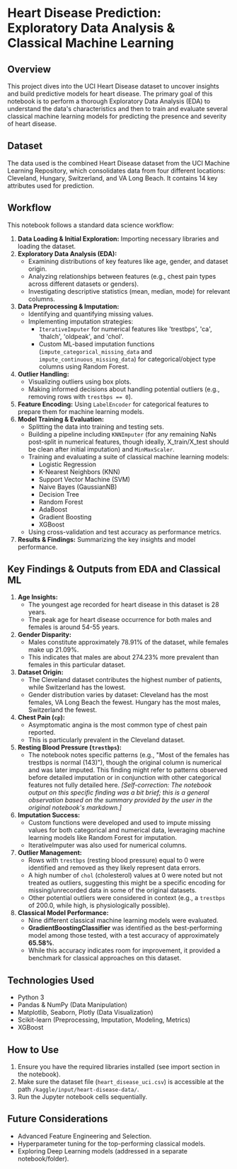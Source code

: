 # Heart Disease Prediction: Exploratory Data Analysis & Classical Machine Learning

## Overview

This project dives into the UCI Heart Disease dataset to uncover insights and build predictive models for heart disease. The primary goal of this notebook is to perform a thorough Exploratory Data Analysis (EDA) to understand the data's characteristics and then to train and evaluate several classical machine learning models for predicting the presence and severity of heart disease.

## Dataset

The data used is the combined Heart Disease dataset from the UCI Machine Learning Repository, which consolidates data from four different locations: Cleveland, Hungary, Switzerland, and VA Long Beach. It contains 14 key attributes used for prediction.

## Workflow

This notebook follows a standard data science workflow:

1.  **Data Loading & Initial Exploration:** Importing necessary libraries and loading the dataset.
2.  **Exploratory Data Analysis (EDA):**
    *   Examining distributions of key features like age, gender, and dataset origin.
    *   Analyzing relationships between features (e.g., chest pain types across different datasets or genders).
    *   Investigating descriptive statistics (mean, median, mode) for relevant columns.
3.  **Data Preprocessing & Imputation:**
    *   Identifying and quantifying missing values.
    *   Implementing imputation strategies:
        *   `IterativeImputer` for numerical features like 'trestbps', 'ca', 'thalch', 'oldpeak', and 'chol'.
        *   Custom ML-based imputation functions (`impute_categorical_missing_data` and `impute_continuous_missing_data`) for categorical/object type columns using Random Forest.
4.  **Outlier Handling:**
    *   Visualizing outliers using box plots.
    *   Making informed decisions about handling potential outliers (e.g., removing rows with `trestbps == 0`).
5.  **Feature Encoding:** Using `LabelEncoder` for categorical features to prepare them for machine learning models.
6.  **Model Training & Evaluation:**
    *   Splitting the data into training and testing sets.
    *   Building a pipeline including `KNNImputer` (for any remaining NaNs post-split in numerical features, though ideally, X\_train/X\_test should be clean after initial imputation) and `MinMaxScaler`.
    *   Training and evaluating a suite of classical machine learning models:
        *   Logistic Regression
        *   K-Nearest Neighbors (KNN)
        *   Support Vector Machine (SVM)
        *   Naive Bayes (GaussianNB)
        *   Decision Tree
        *   Random Forest
        *   AdaBoost
        *   Gradient Boosting
        *   XGBoost
    *   Using cross-validation and test accuracy as performance metrics.
7.  **Results & Findings:** Summarizing the key insights and model performance.

## Key Findings & Outputs from EDA and Classical ML

1.  **Age Insights:**
    *   The youngest age recorded for heart disease in this dataset is 28 years.
    *   The peak age for heart disease occurrence for both males and females is around 54-55 years.
2.  **Gender Disparity:**
    *   Males constitute approximately 78.91% of the dataset, while females make up 21.09%.
    *   This indicates that males are about 274.23% more prevalent than females in this particular dataset.
3.  **Dataset Origin:**
    *   The Cleveland dataset contributes the highest number of patients, while Switzerland has the lowest.
    *   Gender distribution varies by dataset: Cleveland has the most females, VA Long Beach the fewest. Hungary has the most males, Switzerland the fewest.
4.  **Chest Pain (`cp`):**
    *   Asymptomatic angina is the most common type of chest pain reported.
    *   This is particularly prevalent in the Cleveland dataset.
5.  **Resting Blood Pressure (`trestbps`):**
    *   The notebook notes specific patterns (e.g., "Most of the females has trestbps is normal (143)"), though the original column is numerical and was later imputed. This finding might refer to patterns observed before detailed imputation or in conjunction with other categorical features not fully detailed here. *[Self-correction: The notebook output on this specific finding was a bit brief; this is a general observation based on the summary provided by the user in the original notebook's markdown.]*
6.  **Imputation Success:**
    *   Custom functions were developed and used to impute missing values for both categorical and numerical data, leveraging machine learning models like Random Forest for imputation.
    *   IterativeImputer was also used for numerical columns.
7.  **Outlier Management:**
    *   Rows with `trestbps` (resting blood pressure) equal to 0 were identified and removed as they likely represent data errors.
    *   A high number of `chol` (cholesterol) values at 0 were noted but not treated as outliers, suggesting this might be a specific encoding for missing/unrecorded data in some of the original datasets.
    *   Other potential outliers were considered in context (e.g., a `trestbps` of 200.0, while high, is physiologically possible).
8.  **Classical Model Performance:**
    *   Nine different classical machine learning models were evaluated.
    *   **GradientBoostingClassifier** was identified as the best-performing model among those tested, with a test accuracy of approximately **65.58%**.
    *   While this accuracy indicates room for improvement, it provided a benchmark for classical approaches on this dataset.

## Technologies Used

*   Python 3
*   Pandas & NumPy (Data Manipulation)
*   Matplotlib, Seaborn, Plotly (Data Visualization)
*   Scikit-learn (Preprocessing, Imputation, Modeling, Metrics)
*   XGBoost

## How to Use

1.  Ensure you have the required libraries installed (see import section in the notebook).
2.  Make sure the dataset file (`heart_disease_uci.csv`) is accessible at the path `/kaggle/input/heart-disease-data/`.
3.  Run the Jupyter notebook cells sequentially.

## Future Considerations

*   Advanced Feature Engineering and Selection.
*   Hyperparameter tuning for the top-performing classical models.
*   Exploring Deep Learning models (addressed in a separate notebook/folder).

